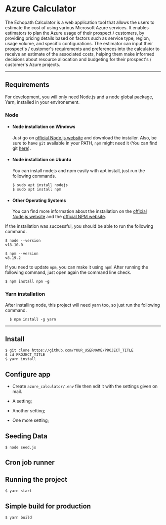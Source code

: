 # Azure Calculator

The Echopath Calculator is a web application tool that allows the users to estimate the cost of using various Microsoft Azure services. It enables estimators to plan the Azure usage of their prospect / customers, by providing pricing details based on factors such as service type, region, usage volume, and specific configurations. The estimator can input their prospect's / customer's requirements and preferences into the calculator to receive an estimate of the associated costs, helping them make informed decisions about resource allocation and budgeting for their prospect's / customer's Azure projects.

---
## Requirements

For development, you will only need Node.js and a node global package, Yarn, installed in your environement.

### Node
- #### Node installation on Windows

  Just go on [official Node.js website](https://nodejs.org/) and download the installer.
Also, be sure to have `git` available in your PATH, `npm` might need it (You can find git [here](https://git-scm.com/)).

- #### Node installation on Ubuntu

  You can install nodejs and npm easily with apt install, just run the following commands.

      $ sudo apt install nodejs
      $ sudo apt install npm

- #### Other Operating Systems
  You can find more information about the installation on the [official Node.js website](https://nodejs.org/) and the [official NPM website](https://npmjs.org/).

If the installation was successful, you should be able to run the following command.

    $ node --version
    v18.10.0

    $ npm --version
    v8.19.2

If you need to update `npm`, you can make it using `npm`! After running the following command, just open again the command line check.

    $ npm install npm -g

###
### Yarn installation
  After installing node, this project will need yarn too, so just run the following command.

      $ npm install -g yarn

---

## Install

    $ git clone https://github.com/YOUR_USERNAME/PROJECT_TITLE
    $ cd PROJECT_TITLE
    $ yarn install

## Configure app

- Create `azure_calculator/.env` file then edit it with the settings given on mail.

    
- A setting;
- Another setting;
- One more setting;

## Seeding Data 

    $ node seed.js

## Cron job runner


## Running the project

    $ yarn start

## Simple build for production

    $ yarn build
